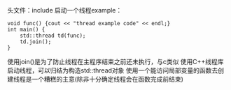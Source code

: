 头文件：include <thread>
启动一个线程example：

```
void func() {cout << "thread example code" << endl;}
int main() {
    std::thread td(func);
    td.join();
}
```

使用join()是为了防止线程在主程序结束之前还未执行，与c类似
使用C++线程库启动线程，可以归结为构造std::thread对象
使用一个能访问局部变量的函数去创建线程是一个糟糕的主意(除非十分确定线程会在函数完成前结束)